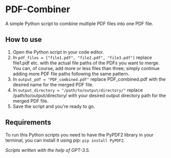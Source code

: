 # PDF-Combiner
A simple Python script to combine multiple PDF files into one PDF file.

## How to use
1. Open the Python script in your code editor.
2. In `pdf_files = ["file1.pdf", "file2.pdf", "file3.pdf"]` replace file1.pdf etc. with the actual file paths of the PDFs you want to merge. You can, of course, add more or less files than three; simply continue adding more PDF file paths following the same pattern.
4. In `output_pdf = "PDF_combined.pdf"` replace PDF_combined.pdf with the desired name for the merged PDF file.
5. In `output_directory = "/path/to/output/directory/"` replace /path/to/output/directory/ with your desired output directory path for the merged PDF file.
6. Save the script and you're ready to go.

## Requirements
To run this Python scripts you need to have the PyPDF2 library in your terminal, you can install it using pip: `pip install PyPDF2`.

*Scripts written with the help of GPT-3.5.*
